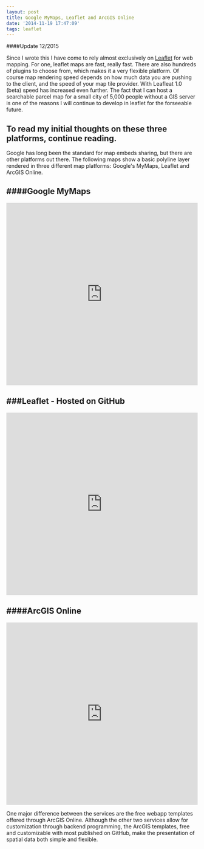 ```yaml
---
layout: post
title: Google MyMaps, Leaflet and ArcGIS Online
date: '2014-11-19 17:47:09'
tags: leaflet
---
```

####Update 12/2015

Since I wrote this I have come to rely almost exclusively on [Leaflet](http://leafletjs.com/) for web mapping. For one, leaflet maps are fast, really fast. There are also hundreds of plugins to choose from, which makes it a very flexible platform. Of course map rendering speed depends on how much data you are pushing to the client, and the speed of your map tile provider. With Leafleat 1.0 (beta) speed has increased even further. The fact that I can host a searchable parcel map for a small city of 5,000 people without a GIS server is one of the reasons I will continue to develop in leaflet for the forseeable future.

To read my initial thoughts on these three platforms, continue reading.
---
Google has long been the standard for map embeds sharing, but there are other platforms out there. The following maps show a basic polyline layer rendered in three different map platforms: Google's MyMaps, Leaflet and ArcGIS Online.

####Google MyMaps
---
<iframe src="https://www.google.com/maps/d/embed?mid=zohGjDikXVzw.k1Spqlzpqkws" style="width:100%;height:480px;" frameborder='0'></iframe>

###Leaflet - Hosted on GitHub
---
<iframe height="450" src="https://getbounds.com/geojson/" style="width:100%;height:480px;" frameborder='0'></iframe>

####ArcGIS Online
---
<iframe style="width:100%;height:480px;" frameborder='0' src="https://www.arcgis.com/apps/Viewer/index.html?appid=a7b9fe89135b4f69a51803704c8302b2"></iframe>

One major difference between the services are the free webapp templates offered through ArcGIS Online. Although the other two services allow for customization through backend programming, the ArcGIS templates, free and customizable with most published on GitHub, make the presentation of spatial data both simple and flexible.

